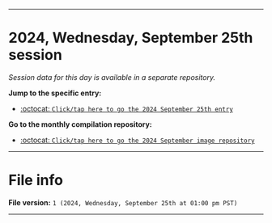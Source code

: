 
***

# 2024, Wednesday, September 25th session

_Session data for this day is available in a separate repository._

**Jump to the specific entry:**

- [:octocat: `Click/tap here to go the 2024 September 25th entry`](https://github.com/seanpm2001/SeansLifeArchive_Images_MotorWorld_CarFactory_Y2024_V9/tree/SeansLifeArchive_Images_MotorWorld_CarFactory_Y2024_V9_Main-dev/2024/09_September/25/)

**Go to the monthly compilation repository:**

- [:octocat: `Click/tap here to go the 2024 September image repository`](https://github.com/seanpm2001/SeansLifeArchive_Images_MotorWorld_CarFactory_Y2024_V9/)

***

# File info

**File version:** `1 (2024, Wednesday, September 25th at 01:00 pm PST)`

***
